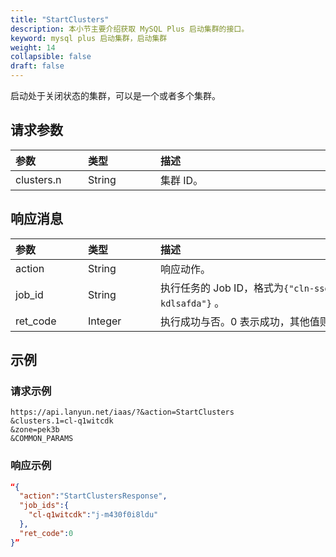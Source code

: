 ```yaml
---
title: "StartClusters"
description: 本小节主要介绍获取 MySQL Plus 启动集群的接口。 
keyword: mysql plus 启动集群，启动集群
weight: 14
collapsible: false
draft: false
---
```




启动处于关闭状态的集群，可以是一个或者多个集群。

## 请求参数

|<span style="display:inline-block;width:100px">参数</span> |<span style="display:inline-block;width:100px">类型</span>|<span style="display:inline-block;width:380px">描述</span>|<span style="display:inline-block;width:100px">是否必选</span>|
| :--- | :--- | :--- | :--- |
| clusters.n | String | 集群 ID。 | Yes |

## 响应消息

|<span style="display:inline-block;width:100px">参数</span> |<span style="display:inline-block;width:100px">类型</span>|<span style="display:inline-block;width:380px">描述</span>|
| :--- | :--- | :--- | 
| action | String | 响应动作。 |
| job_id | String | 执行任务的 Job ID，格式为`{"cln-ssdfawx":"j-kdlsafda"}` 。|
| ret_code | Integer | 执行成功与否。0 表示成功，其他值则为错误代码。 |

## 示例 

### 请求示例

```url
https://api.lanyun.net/iaas/?&action=StartClusters
&clusters.1=cl-q1witcdk
&zone=pek3b
&COMMON_PARAMS
```

### 响应示例

```json
“{
  "action":"StartClustersResponse",
  "job_ids":{
    "cl-q1witcdk":"j-m430f0i8ldu"
  },
  "ret_code":0
}”
```
